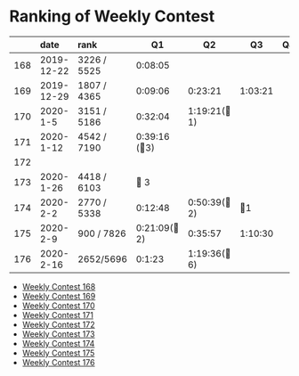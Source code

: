 # Ranking of Weekly Contest



|     | date       | rank        | Q1                | Q2              | Q3      | Q4  |
|:--- |:---------- |:----------- | ----------------- | --------------- | ------- | --- |
| 168 | 2019-12-22 | 3226 / 5525 | 0:08:05           |                 |         |     |
| 169 | 2019-12-29 | 1807 / 4365 | 0:09:06           | 0:23:21         | 1:03:21 |     |
| 170 | 2020-1-5   | 3151 / 5186 | 0:32:04           | 1:19:21(:bug:1) |         |     |
| 171 | 2020-1-12  | 4542 / 7190 | 0:39:16  (:bug:3) |                 |         |     |
| 172 |            |             |                   |                 |         |     |
| 173 | 2020-1-26  | 4418 / 6103 | :bug: 3           |                 |         |     |
| 174 | 2020-2-2   | 2770 / 5338 | 0:12:48           | 0:50:39(:bug:2) | :bug:1  |     |
| 175 | 2020-2-9   | 900 / 7826  | 0:21:09(:bug: 2)  | 0:35:57         | 1:10:30 |     |
| 176 | 2020-2-16  | 2652/5696   | 0:1:23            | 1:19:36(:bug:6) |         |     |

-   [Weekly Contest 168](https://leetcode.com/contest/weekly-contest-168/)
-   [Weekly Contest 169](https://leetcode.com/contest/weekly-contest-169/ranking)
-   [Weekly Contest 170](https://leetcode.com/contest/weekly-contest-170/ranking/)
-   [Weekly Contest 171](https://leetcode.com/contest/weekly-contest-171/ranking/)
-   [Weekly Contest 172](https://leetcode.com/contest/weekly-contest-172/ranking/)
-   [Weekly Contest 173](https://leetcode.com/contest/weekly-contest-173/ranking/)
-   [Weekly Contest 174](https://leetcode.com/contest/weekly-contest-174/ranking/)
-   [Weekly Contest 175](https://leetcode.com/contest/weekly-contest-175/ranking/)
-   [Weekly Contest 176](https://leetcode.com/contest/weekly-contest-176/ranking/)
